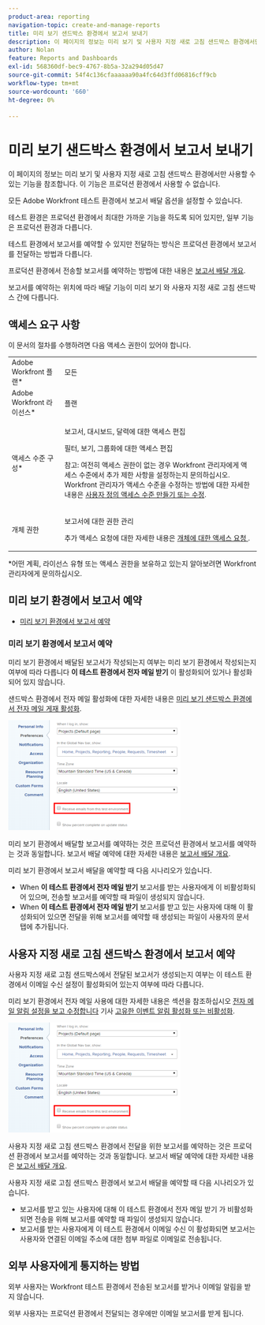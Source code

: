 ```yaml
---
product-area: reporting
navigation-topic: create-and-manage-reports
title: 미리 보기 샌드박스 환경에서 보고서 보내기
description: 이 페이지의 정보는 미리 보기 및 사용자 지정 새로 고침 샌드박스 환경에서만 사용할 수 있는 기능을 참조합니다. 이 기능은 프로덕션 환경에서 사용할 수 없습니다.
author: Nolan
feature: Reports and Dashboards
exl-id: 568360df-bec9-4767-8b5a-32a294d05d47
source-git-commit: 54f4c136cfaaaaaa90a4fc64d3ffd06816cff9cb
workflow-type: tm+mt
source-wordcount: '660'
ht-degree: 0%

---
```


# 미리 보기 샌드박스 환경에서 보고서 보내기

이 페이지의 정보는 미리 보기 및 사용자 지정 새로 고침 샌드박스 환경에서만 사용할 수 있는 기능을 참조합니다. 이 기능은 프로덕션 환경에서 사용할 수 없습니다.

모든 Adobe Workfront 테스트 환경에서 보고서 배달 옵션을 설정할 수 있습니다.

<!--
<p data-mc-conditions="QuicksilverOrClassic.Draft mode">For information about the Workfront test environments, see the "Workfront Testing Environments" section. (NOTE:&nbsp;drafted - link this section)</p>
-->

테스트 환경은 프로덕션 환경에서 최대한 가까운 기능을 하도록 되어 있지만, 일부 기능은 프로덕션 환경과 다릅니다.

테스트 환경에서 보고서를 예약할 수 있지만 전달하는 방식은 프로덕션 환경에서 보고서를 전달하는 방법과 다릅니다.

프로덕션 환경에서 전송할 보고서를 예약하는 방법에 대한 내용은 [보고서 배달 개요](../../../reports-and-dashboards/reports/creating-and-managing-reports/set-up-report-deliveries.md).

보고서를 예약하는 위치에 따라 배달 기능이 미리 보기 와 사용자 지정 새로 고침 샌드박스 간에 다릅니다.

## 액세스 요구 사항

이 문서의 절차를 수행하려면 다음 액세스 권한이 있어야 합니다.

<table style="table-layout:auto"> 
 <col> 
 <col> 
 <tbody> 
  <tr> 
   <td role="rowheader">Adobe Workfront 플랜*</td> 
   <td> <p>모든</p> </td> 
  </tr> 
  <tr> 
   <td role="rowheader">Adobe Workfront 라이선스*</td> 
   <td> <p>플랜 </p> </td> 
  </tr> 
  <tr> 
   <td role="rowheader">액세스 수준 구성*</td> 
   <td> <p>보고서, 대시보드, 달력에 대한 액세스 편집</p> <p>필터, 보기, 그룹화에 대한 액세스 편집</p> <p>참고: 여전히 액세스 권한이 없는 경우 Workfront 관리자에게 액세스 수준에서 추가 제한 사항을 설정하는지 문의하십시오. Workfront 관리자가 액세스 수준을 수정하는 방법에 대한 자세한 내용은 <a href="../../../administration-and-setup/add-users/configure-and-grant-access/create-modify-access-levels.md" class="MCXref xref">사용자 정의 액세스 수준 만들기 또는 수정</a>.</p> </td> 
  </tr> 
  <tr> 
   <td role="rowheader">개체 권한</td> 
   <td> <p>보고서에 대한 권한 관리</p> <p>추가 액세스 요청에 대한 자세한 내용은 <a href="../../../workfront-basics/grant-and-request-access-to-objects/request-access.md" class="MCXref xref">개체에 대한 액세스 요청 </a>.</p> </td> 
  </tr> 
 </tbody> 
</table>

&#42;어떤 계획, 라이선스 유형 또는 액세스 권한을 보유하고 있는지 알아보려면 Workfront 관리자에게 문의하십시오.

## 미리 보기 환경에서 보고서 예약

* [미리 보기 환경에서 보고서 예약](#schedule-reports-in-the-preview-environment)

### 미리 보기 환경에서 보고서 예약

미리 보기 환경에서 배달된 보고서가 작성되는지 여부는 미리 보기 환경에서 작성되는지 여부에 따라 다릅니다 **이 테스트 환경에서 전자 메일 받기** 이 활성화되어 있거나 활성화되어 있지 않습니다.

샌드박스 환경에서 전자 메일 활성화에 대한 자세한 내용은 [미리 보기 샌드박스 환경에서 전자 메일 게재 활성화](../../../workfront-basics/using-notifications/enable-delivery-emails-from-preview-sandbox-environment.md).

![](assets/receive-emails-from-sandbox-setting-edit-350x223.png)

미리 보기 환경에서 배달할 보고서를 예약하는 것은 프로덕션 환경에서 보고서를 예약하는 것과 동일합니다. 보고서 배달 예약에 대한 자세한 내용은 [보고서 배달 개요](../../../reports-and-dashboards/reports/creating-and-managing-reports/set-up-report-deliveries.md).

미리 보기 환경에서 보고서 배달을 예약할 때 다음 시나리오가 있습니다.

* When **이 테스트 환경에서 전자 메일 받기** 보고서를 받는 사용자에게 이 비활성화되어 있으며, 전송할 보고서를 예약할 때 파일이 생성되지 않습니다.
* When **이 테스트 환경에서 전자 메일 받기** 보고서를 받고 있는 사용자에 대해 이 활성화되어 있으면 전달을 위해 보고서를 예약할 때 생성되는 파일이 사용자의 문서 탭에 추가됩니다.

## 사용자 지정 새로 고침 샌드박스 환경에서 보고서 예약

사용자 지정 새로 고침 샌드박스에서 전달된 보고서가 생성되는지 여부는 이 테스트 환경에서 이메일 수신 설정이 활성화되어 있는지 여부에 따라 다릅니다.

미리 보기 환경에서 전자 메일 사용에 대한 자세한 내용은 섹션을 참조하십시오 [전자 메일 알림 설정을 보고 수정합니다](../../../workfront-basics/using-notifications/activate-or-deactivate-your-own-event-notifications.md#view) 기사 [고유한 이벤트 알림 활성화 또는 비활성화](../../../workfront-basics/using-notifications/activate-or-deactivate-your-own-event-notifications.md).

![](assets/receive-emails-from-sandbox-setting-edit-350x223.png)

사용자 지정 새로 고침 샌드박스 환경에서 전달을 위한 보고서를 예약하는 것은 프로덕션 환경에서 보고서를 예약하는 것과 동일합니다. 보고서 배달 예약에 대한 자세한 내용은 [보고서 배달 개요](../../../reports-and-dashboards/reports/creating-and-managing-reports/set-up-report-deliveries.md).

사용자 지정 새로 고침 샌드박스 환경에서 보고서 배달을 예약할 때 다음 시나리오가 있습니다.

* 보고서를 받고 있는 사용자에 대해 이 테스트 환경에서 전자 메일 받기 가 비활성화되면 전송을 위해 보고서를 예약할 때 파일이 생성되지 않습니다.
* 보고서를 받는 사용자에게 이 테스트 환경에서 이메일 수신 이 활성화되면 보고서는 사용자와 연결된 이메일 주소에 대한 첨부 파일로 이메일로 전송됩니다.

## 외부 사용자에게 통지하는 방법

외부 사용자는 Workfront 테스트 환경에서 전송된 보고서를 받거나 이메일 알림을 받지 않습니다.

외부 사용자는 프로덕션 환경에서 전달되는 경우에만 이메일 보고서를 받게 됩니다.
